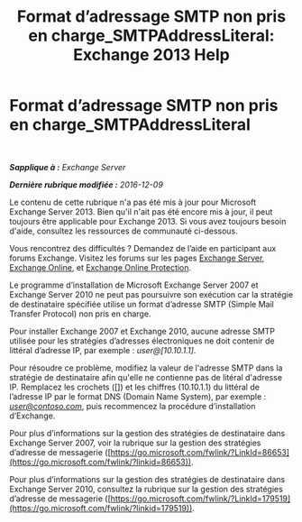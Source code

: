 ﻿---
title: 'Format d’adressage SMTP non pris en charge_SMTPAddressLiteral: Exchange 2013 Help'
TOCTitle: Format d’adressage SMTP non pris en charge_SMTPAddressLiteral
ms:assetid: b8b55917-d81f-4c0a-ad65-7bb10ac58df8
ms:mtpsurl: https://technet.microsoft.com/fr-fr/library/ms.exch.setupreadiness.smtpaddressliteral(v=EXCHG.150)
ms:contentKeyID: 50478925
ms.date: 04/24/2018
mtps_version: v=EXCHG.150
ms.translationtype: HT
---

# Format d’adressage SMTP non pris en charge\_SMTPAddressLiteral

 

_**Sapplique à :** Exchange Server_

_**Dernière rubrique modifiée :** 2016-12-09_

Le contenu de cette rubrique n'a pas été mis à jour pour Microsoft Exchange Server 2013. Bien qu'il n'ait pas été encore mis à jour, il peut toujours être applicable pour Exchange 2013. Si vous avez toujours besoin d'aide, consultez les ressources de communauté ci-dessous.

Vous rencontrez des difficultés ? Demandez de l’aide en participant aux forums Exchange. Visitez les forums sur les pages [Exchange Server](https://go.microsoft.com/fwlink/p/?linkid=60612), [Exchange Online](https://go.microsoft.com/fwlink/p/?linkid=267542), et [Exchange Online Protection](https://go.microsoft.com/fwlink/p/?linkid=285351).

Le programme d’installation de Microsoft Exchange Server 2007 et Exchange Server 2010 ne peut pas poursuivre son exécution car la stratégie de destinataire spécifiée utilise un format d’adresse SMTP (Simple Mail Transfer Protocol) non pris en charge.

Pour installer Exchange 2007 et Exchange 2010, aucune adresse SMTP utilisée pour les stratégies d’adresses électroniques ne doit contenir de littéral d’adresse IP, par exemple : *user@\[10.10.1.1\]*.

Pour résoudre ce problème, modifiez la valeur de l'adresse SMTP dans la stratégie de destinataire afin qu'elle ne contienne pas de litéral d'adresse IP. Remplacez les crochets (\[\]) et les chiffres (10.10.1.1) du littéral de l’adresse IP par le format DNS (Domain Name System), par exemple : *user@contoso.com*, puis recommencez la procédure d’installation d’Exchange.

Pour plus d’informations sur la gestion des stratégies de destinataire dans Exchange Server 2007, voir la rubrique sur la gestion des stratégies d’adresse de messagerie ([https://go.microsoft.com/fwlink/?LinkId=86653](https://go.microsoft.com/fwlink/?linkid=86653)).

Pour plus d’informations sur la gestion des stratégies de destinataire dans Exchange Server 2010, consultez la rubrique sur la gestion des stratégies d’adresse de messagerie ([https://go.microsoft.com/fwlink/?LinkId=179519](https://go.microsoft.com/fwlink/?linkid=179519)).

